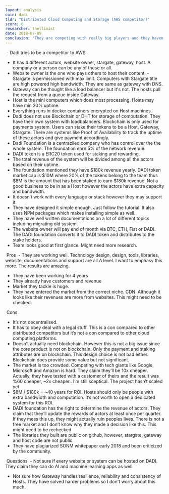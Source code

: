 ```yaml
---
layout: analysis
coin: dadi
tldr: "Distributed Cloud Computing and Storage (AWS competitor)"
score: 0
researcher: thellimist
date: 2018-07-09
conclusion: "They are competing with really big players and they haven’t shown 10x improvement. DADI might succeed moderately but I don’t think it’ll be a billion dollar company. "
---
```

 - Dadi tries to be a competitor to AWS
- It has 4 different actors, website owner, stargate, gateway, host. A company or a person can be any of these or all. 
- Website owner is the one who pays others to host their content. - Stargate is permissioned with max limit. Computers with Stargate title are high powered high bandwidth. They are same as gateway with DNS.
- Gateway can be thought like a load balancer but it's not. The hosts pull the request from a queue inside Gateway. 
- Host is the mini computers which does most processing. Hosts may have min 20% uptime.
- Everything runs in docker containers encrypted on Host machines.
- Dadi does not use Blockchain or DHT for storage of computation. They have their own system with loadbalancers. Blockchain is only used for payments system. Users can stake their tokens to be a Host, Gateway, Stargate. There are systems like Proof of Availability to track the uptime of these actors and give payment accordingly. 
- Dadi Foundation is a centraziled company who has control over the the whole system. The foundation earn 5% of the network revenue.
- DADI token is a ERC20 token used for staking and rewarding. 
- The total revenue of the system will be divided among all the actors based on their uptime.
- The foundation mentioned they have $180k revenue yearly. DADI token market cap is $10M where 20% of the tokens belong to the team thus $8M is the amount that has been staked to earn $180k revenue. Not a good business to be in as a Host however the actors have extra capacity and bandwidth. 
- It doesn’t work with every language or stack however they may support it.
- They have designed it simple enough. Just follow the tutorial. It also uses NPM packages which makes installing simple as well. 
- They have well written documentations on a lot of different topics including migrating old system. 
- The website owner will pay end of month via BTC, ETH, Fiat or DADI. The DADI foundation converts it to DADI token and distributes to the stake holders. 
- Team looks good at first glance. Might need more research.

 Pros
 - They are working well. Technology design, design, tools, libraries, website, documentations and support are all A level. I want to emphasy this more. The results are amazing. 
- They have been working for 4 years
- They already have customers and revenue
- Market they tackle is huge. 
- They have entered the market from the correct niche. CDN. Although it looks like their revenues are more from websites. This might need to be checked. 

 Cons

- It’s not decentralised.
- It has to obey deal with a legal stuff. This is a con compared to other distributed competitors but it’s not a con compared to other cloud computing platforms.
- Doesn’t actually need blockchain. However this is not a big issue since the core product is not on blockchain. Only the payment and staking attributes are on blockchain. This design choice is not bad either. Blockchain does provide some value but not significant.
- The market is too crowded. Competing with tech giants like Google, Microsoft and Amazon is hard. They claim they’ll be 10x cheaper. Actually, they have tested with a customer of theirs and the result was %60 cheaper, ~2x cheaper.. I’m still sceptical. The project hasn’t scaled yet.
- $8M / $180k = ~40 years for ROI. Hosts should only be people with extra bandwidth and computation. It’s not worth to open a dedicated system for this ROI. 
- DADI foundation has the right to determine the revenue of actors. They claim that they’ll update the rewards of actors at least once per quarter. If they mess this up, they might actually ruin peoples lives. There is not a free market and I don’t know why they made a decision like this. This might need to be rechecked
- The libraries they built are public on github, however, stargate, gateway and host code are not public. 
- They have plagiarized SONM whitepaper early 2018 and been criticized by the community.

 Questions
 - Not sure if every website or system can be hosted on DADI. They claim they can do AI and machine learning apps as well. 
- Not sure how Gateway handles resilience, reliability and consistency of Hosts. They have solved harder problems so I don't worry about this much.